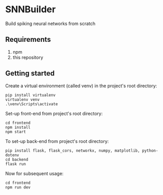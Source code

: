 # SNNBuilder

Build spiking neural networks from scratch

## Requirements

1. npm
2. this repository

## Getting started

Create a virtual environment (called venv) in the project's root directory:
```
pip install virtualenv
virtualenv venv
.\venv\Scripts\activate
```

Set-up front-end from project's root directory:

```
cd frontend
npm install
npm start
```

To set-up back-end from project's root directory:

```
pip install flask, flask_cors, networkx, numpy, matplotlib, python-dotenv
cd backend
flask run
```

Now for subsequent usage:

```
cd frontend
npm run dev
```
